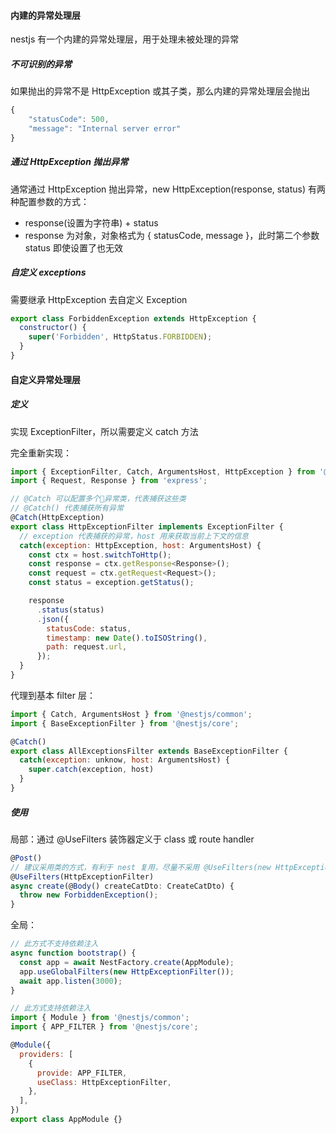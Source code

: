 #### 内建的异常处理层
nestjs 有一个内建的异常处理层，用于处理未被处理的异常

##### 不可识别的异常
如果抛出的异常不是 HttpException 或其子类，那么内建的异常处理层会抛出
```js
{
    "statusCode": 500,
    "message": "Internal server error"
}
```

##### 通过 HttpException 抛出异常
通常通过 HttpException 抛出异常，new HttpException(response, status) 有两种配置参数的方式：
- response(设置为字符串) + status
- response 为对象，对象格式为 { statusCode, message }，此时第二个参数 status 即使设置了也无效

##### 自定义 exceptions
需要继承 HttpException 去自定义 Exception
```js
export class ForbiddenException extends HttpException {
  constructor() {
    super('Forbidden', HttpStatus.FORBIDDEN);
  }
}
```

#### 自定义异常处理层

##### 定义
实现 ExceptionFilter，所以需要定义 catch 方法

完全重新实现：
```js
import { ExceptionFilter, Catch, ArgumentsHost, HttpException } from '@nestjs/common';
import { Request, Response } from 'express';

// @Catch 可以配置多个异常类，代表捕获这些类
// @Catch() 代表捕获所有异常
@Catch(HttpException)
export class HttpExceptionFilter implements ExceptionFilter {
  // exception 代表捕获的异常，host 用来获取当前上下文的信息
  catch(exception: HttpException, host: ArgumentsHost) {
    const ctx = host.switchToHttp();
    const response = ctx.getResponse<Response>();
    const request = ctx.getRequest<Request>();
    const status = exception.getStatus();

    response
      .status(status)
      .json({
        statusCode: status,
        timestamp: new Date().toISOString(),
        path: request.url,
      });
  }
}
```

代理到基本 filter 层：
```js
import { Catch, ArgumentsHost } from '@nestjs/common';
import { BaseExceptionFilter } from '@nestjs/core';

@Catch()
export class AllExceptionsFilter extends BaseExceptionFilter {
  catch(exception: unknow, host: ArgumentsHost) {
    super.catch(exception, host)
  }
}
```

##### 使用
局部：通过 @UseFilters 装饰器定义于 class 或 route handler
```js
@Post()
// 建议采用类的方式，有利于 nest 复用，尽量不采用 @UseFilters(new HttpExceptionFilter()）的方式
@UseFilters(HttpExceptionFilter)
async create(@Body() createCatDto: CreateCatDto) {
  throw new ForbiddenException();
}
```

全局：
```js
// 此方式不支持依赖注入
async function bootstrap() {
  const app = await NestFactory.create(AppModule);
  app.useGlobalFilters(new HttpExceptionFilter());
  await app.listen(3000);
}

// 此方式支持依赖注入
import { Module } from '@nestjs/common';
import { APP_FILTER } from '@nestjs/core';

@Module({
  providers: [
    {
      provide: APP_FILTER,
      useClass: HttpExceptionFilter,
    },
  ],
})
export class AppModule {}
```